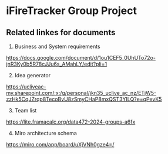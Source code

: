 # iFireTracker Group Project

## Related linkes for documents

1. Business and System requirements

https://docs.google.com/document/d/1ou1CEF5_0UhUTo72o-jnR3Ky0b5R78cJJu6s_AMahLY/edit?pli=1

2. Idea generator

https://ucliveac-my.sharepoint.com/:x:/g/personal/jkn35_uclive_ac_nz/ETjW5-zzHk5CqJZrqp8TecoBvU8zSmyCHaP8mxQST3YILQ?e=qPevK5

3. Team list

https://lite.framacalc.org/data472-2024-groups-a6fx

4. Miro architecture schema

https://miro.com/app/board/uXjVNh0gze4=/
